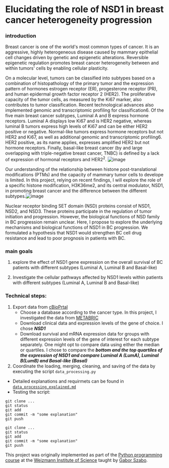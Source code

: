 # Elucidating the role of NSD1  in breast cancer heterogeneity progression

###  introduction
Breast cancer is one of the world's most common types of cancer. It is an aggressive, highly heterogeneous disease caused by mammary epithelial cell changes driven by genetic and epigenetic alterations. Reversible epigenetic regulation promotes breast cancer heterogeneity between and within tumors' cells by enabling cellular plasticity. 

On a molecular level, tumors can be classified into subtypes based on a combination of histopathology of the primary tumor and the expression pattern of hormones estrogen receptor (ER), progesterone receptor (PR), and human epidermal growth factor receptor 2 (HER2). The proliferative capacity of the tumor cells, as measured by the Ki67 marker, also contributes to tumor classification. Recent technological advances also implemented genomic and transcriptomic profiling for classification6. Of the five main breast cancer subtypes, Luminal A and B express hormone receptors. Luminal A displays low Ki67 and is HER2 negative, whereas luminal B tumors express high levels of Ki67 and can be either HER2 positive or negative. Normal-like tumors express hormone receptors but not HER2 and Ki67, as well as additional genomic and transcriptomic profiling6. HER2 positive, as its name applies, expresses amplified HER2 but not hormone receptors. Finally, basal-like breast cancer (by and large overlapping with triple-negative breast cancer, TNBC) is defined by a lack of expression of hormonal receptors and HER2<sup>2</sup>.
![image](https://github.com/roisiegelman/Project/assets/166688546/e3e723d3-6f10-4aa7-87ad-461efc3558ea)

Our understanding of the relationship between histone post-translational modifications (PTMs) and the capacity of mammary tumor cells to develope is limited. In this project, relying on recent findings, I will explore the role of a specific histone modification, H3K36me2, and its central modulator, NSD1, in promoting breast cancer and the difference between the different subtypes.![image](https://github.com/roisiegelman/Project/assets/166688546/898795ce-b799-4cec-89cc-2ca37f4a3c0b)

Nuclear receptor binding SET domain (NSD) proteins consist of NSD1, NSD2, and NSD3. These proteins participate in the regulation of tumor initiation and progression. However, the biological functions of NSD family  in BC progression remain unclear. 
Here, I propose to explore the underlying mechanisms and biological functions of NSD1 in BC progression. We formulated a hypothesis that NSD1 would strengthen BC cell drug resistance and lead to poor prognosis in patients with BC.

###  main goals

1.  explore the effect of NSD1 gene expression on the overall survival of BC patients with different subtypes (Luminal A, Luminal B and Basal-like)
  
2. Investigate the cellular pathways affected by NSD1 levels within patients with different subtypes (Luminal A, Luminal B and Basal-like)   

###  Technical steps:
1.  Export data from [cBioPrtal](https://www.cbioportal.org/)
    * Choose a database according to the cancer type. In this project, I investigated the data from [METABRIC](https://www.cbioportal.org/study/summary?id=brca_metabric)
    * Download clinical data and expression levels of the gene of choice. I chose ***NSD1***
    * Download survival and mRNA expression data for groups with different expression levels of the gene of interest for each subtype separately. One might opt to compare data using either the median or quartiles. 
      I chose to compare the ***bottom and the top quartiles of the expression of NSD1 and compare Luminal A (LumA), Luminal B(LumB) and Basal-like (Basal)*** 
2.  Coordinate the loading, merging, cleaning, and saving of the data by executing the script `data_processing.py`
   * Detailed explanations and requirmets can be found in [`data_processing_explained.md`](https://github.com/roisiegelman/Project/blob/main/data_processing_explained.md)
   * Testing the script:
   ```
git clone ...
git status
git add
git commit -m "some explanation"
git push
```

```
git clone ...
git status
git add
git commit -m "some explanation"
git push
```
This project was originally implemented as part of the [Python programming course](https://github.com/szabgab/wis-python-course-2024-04) at the [Weizmann Institute of Science](https://www.weizmann.ac.il/) taught by [Gabor Szabo](https://szabgab.com/).
